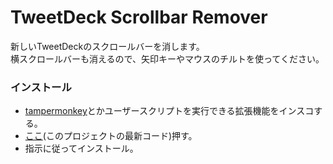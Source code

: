 # TweetDeck Scrollbar Remover

新しいTweetDeckのスクロールバーを消します。  
横スクロールバーも消えるので、矢印キーやマウスのチルトを使ってください。

### インストール
- [tampermonkey](https://www.tampermonkey.net/)とかユーザースクリプトを実行できる拡張機能をインスコする。
- [ここ](https://github.com/oz0820/browser-userscript/raw/main/tweetdeck-scrollbar-remover/tweetdeck-scrollbar-remover.user.js)(このプロジェクトの最新コード)押す。
- 指示に従ってインストール。